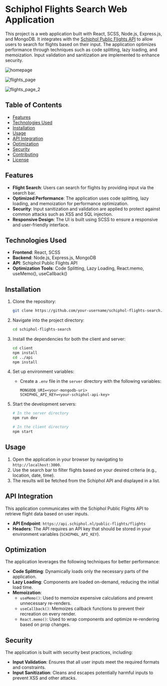 ﻿# Schiphol Flights Search Web Application

This project is a web application built with React, SCSS, Node.js, Express.js, and MongoDB. It integrates with the [Schiphol Public Flights API](https://api.schiphol.nl/public-flights/flights) to allow users to search for flights based on their input. The application optimizes performance through techniques such as code splitting, lazy loading, and memoization. Input validation and sanitization are implemented to enhance security.

![homepage](https://github.com/user-attachments/assets/fa1b2cfc-1e8e-48de-8be4-b1629e759426)

![flights_page](https://github.com/user-attachments/assets/02d7ac03-7d08-43ad-9826-c95485d46348)

![flights_page_2](https://github.com/user-attachments/assets/39e2b8b2-92ef-4e6b-9958-a5d7fe3d2e3f)


## Table of Contents
- [Features](#features)
- [Technologies Used](#technologies-used)
- [Installation](#installation)
- [Usage](#usage)
- [API Integration](#api-integration)
- [Optimization](#optimization)
- [Security](#security)
- [Contributing](#contributing)
- [License](#license)

## Features
- **Flight Search**: Users can search for flights by providing input via the search bar.
- **Optimized Performance**: The application uses code splitting, lazy loading, and memoization for performance optimization.
- **Security**: Input sanitization and validation are applied to protect against common attacks such as XSS and SQL injection.
- **Responsive Design**: The UI is built using SCSS to ensure a responsive and user-friendly interface.

## Technologies Used
- **Frontend**: React, SCSS
- **Backend**: Node.js, Express.js, MongoDB
- **API**: Schiphol Public Flights API
- **Optimization Tools**: Code Splitting, Lazy Loading, React.memo, useMemo(), useCallback()

## Installation

1. Clone the repository:
    ```bash
    git clone https://github.com/your-username/schiphol-flights-search.git
    ```

2. Navigate into the project directory:
    ```bash
    cd schiphol-flights-search
    ```

3. Install the dependencies for both the client and server:
    ```bash
    cd client
    npm install
    cd ../api
    npm install
    ```

4. Set up environment variables:
    - Create a `.env` file in the `server` directory with the following variables:
      ```env
      MONGODB_URI=<your-mongodb-uri>
      SCHIPHOL_API_KEY=<your-schiphol-api-key>
      ```

5. Start the development servers:
    ```bash
    # In the server directory
    npm run dev
    ```

    ```bash
    # In the client directory
    npm start
    ```

## Usage

1. Open the application in your browser by navigating to `http://localhost:3000`.
2. Use the search bar to filter flights based on your desired criteria (e.g., location, date, time).
3. The results will be fetched from the Schiphol API and displayed in a list.

## API Integration

This application communicates with the Schiphol Public Flights API to retrieve flight data based on user inputs.

- **API Endpoint**: `https://api.schiphol.nl/public-flights/flights`
- **Headers**: The API requires an API key that should be stored in your environment variables (`SCHIPHOL_API_KEY`).

## Optimization

The application leverages the following techniques for better performance:

- **Code Splitting**: Dynamically loads only the necessary parts of the application.
- **Lazy Loading**: Components are loaded on-demand, reducing the initial load time.
- **Memoization**:
  - `useMemo()`: Used to memoize expensive calculations and prevent unnecessary re-renders.
  - `useCallback()`: Memoizes callback functions to prevent their recreation on every render.
  - `React.memo()`: Used to wrap components and optimize re-rendering based on prop changes.

## Security

The application is built with security best practices, including:

- **Input Validation**: Ensures that all user inputs meet the required formats and constraints.
- **Input Sanitization**: Cleans and escapes potentially harmful inputs to prevent XSS and other attacks.
